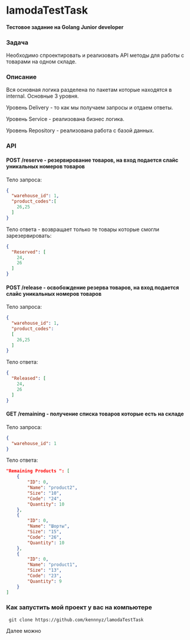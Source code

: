 # lamodaTestTask
#### Тестовое задание на Golang Junior developer

### Задача
Необходимо спроектировать и реализовать API методы для работы с товарами на одном складе.


### Описание

Вся основная логика разделена по пакетам которые находятся в internal.
Основные 3 уровня. 

Уровень Delivery - то как мы получаем запросы и отдаем ответы.

Уровень Service - реализована бизнес логика.

Уровень Repository - реализована работа с базой данных.

### API

#### POST /reserve - резервирование товаров, на вход подается слайс уникальных номеров товаров
Тело запроса:
```json
{
  "warehouse_id": 1,
  "product_codes":[
    26,25
  ]
}
```

Тело ответа - возвращает только те товары которые смогли зарезервировать:
```json
{
  "Reserved": [
    24,
    26
  ]
}
```

#### POST /release - освобождение резерва товаров, на вход подается слайс уникальных номеров товаров
Тело запроса:
```json
{
  "warehouse_id": 1,
  "product_codes":
  [
    26,25
  ]
}
```

Тело ответа:
```json
{
  "Released": [
    24,
    26
  ]
}
```

#### GET /remaining - получение списка товаров которые есть на складе
Тело запроса:
```json
{
  "warehouse_id": 1
}
```

Тело ответа:
```json
"Remaining Products ": [
    {
        "ID": 0,
        "Name": "product2",
        "Size": "10",
        "Code": "24",
        "Quantity": 10
    },
    {
        "ID": 0,
        "Name": "Шорты",
        "Size": "15",
        "Code": "26",
        "Quantity": 10
    },
    {
        "ID": 0,
        "Name": "product1",
        "Size": "13",
        "Code": "23",
        "Quantity": 9
    }
]
```

### Как запустить мой проект у вас на компьютере

```
 git clone https://github.com/kennnyz/lamodaTestTask
```
Далее можно 



